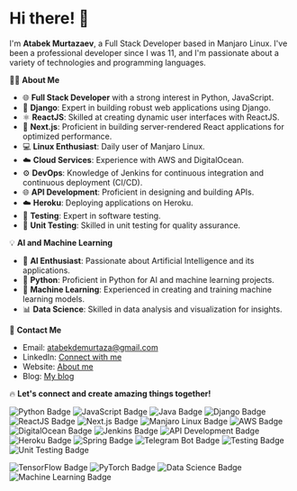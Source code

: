 # Hi there! 👋

I'm **Atabek Murtazaev**, a Full Stack Developer based in Manjaro Linux. I've been a professional developer since I was 11, and I'm passionate about a variety of technologies and programming languages.

👨‍💻 **About Me**

- 🌐 **Full Stack Developer** with a strong interest in Python, JavaScript.
- 🌟 **Django**: Expert in building robust web applications using Django.
- ⚛️ **ReactJS**: Skilled at creating dynamic user interfaces with ReactJS.
- 🚀 **Next.js**: Proficient in building server-rendered React applications for optimized performance.
- 💻 **Linux Enthusiast**: Daily user of Manjaro Linux.
- ☁️ **Cloud Services**: Experience with AWS and DigitalOcean.
- ⚙️ **DevOps**: Knowledge of Jenkins for continuous integration and continuous deployment (CI/CD).
- 🌐 **API Development**: Proficient in designing and building APIs.
- ☁️ **Heroku**: Deploying applications on Heroku.
- 🧪 **Testing**: Expert in software testing.
- 🧪 **Unit Testing**: Skilled in unit testing for quality assurance.

💡 **AI and Machine Learning**

- 🧠 **AI Enthusiast**: Passionate about Artificial Intelligence and its applications.
- 🐍 **Python**: Proficient in Python for AI and machine learning projects.
- 🤖 **Machine Learning**: Experienced in creating and training machine learning models.
- 📊 **Data Science**: Skilled in data analysis and visualization for insights.

📧 **Contact Me**

- Email: [atabekdemurtaza@gmail.com](mailto:atabekdemurtaza@gmail.com)
- LinkedIn: [Connect with me](https://www.linkedin.com/in/atabekdemurtaza/)
- Website: [About me](https://www.atabekdemurtaza.uz/)
- Blog: [My blog](https://www.demurtaza.blog/)

🔥 **Let's connect and create amazing things together!**

![Python Badge](https://img.shields.io/badge/Python-3776AB.svg?style=for-the-badge&logo=python&logoColor=white)
![JavaScript Badge](https://img.shields.io/badge/JavaScript-F7DF1E.svg?style=for-the-badge&logo=javascript&logoColor=black)
![Java Badge](https://img.shields.io/badge/Java-007396.svg?style=for-the-badge&logo=java&logoColor=white)
![Django Badge](https://img.shields.io/badge/Django-092E20.svg?style=for-the-badge&logo=django&logoColor=white)
![ReactJS Badge](https://img.shields.io/badge/ReactJS-61DAFB.svg?style=for-the-badge&logo=react&logoColor=black)
![Next.js Badge](https://img.shields.io/badge/Next.js-000000.svg?style=for-the-badge&logo=next.js&logoColor=white)
![Manjaro Linux Badge](https://img.shields.io/badge/Linux_Manjaro-35BF5C.svg?style=for-the-badge&logo=manjaro&logoColor=white)
![AWS Badge](https://img.shields.io/badge/AWS-%23FF9900.svg?style=for-the-badge&logo=amazon-aws&logoColor=white)
![DigitalOcean Badge](https://img.shields.io/badge/DigitalOcean-0080FF.svg?style=for-the-badge&logo=digitalocean&logoColor=white)
![Jenkins Badge](https://img.shields.io/badge/Jenkins-D24939.svg?style=for-the-badge&logo=jenkins&logoColor=white)
![API Development Badge](https://img.shields.io/badge/API_Development-333333.svg?style=for-the-badge)
![Heroku Badge](https://img.shields.io/badge/Heroku-430098.svg?style=for-the-badge&logo=heroku&logoColor=white)
![Spring Badge](https://img.shields.io/badge/Spring-6DB33F.svg?style=for-the-badge&logo=spring&logoColor=white)
![Telegram Bot Badge](https://img.shields.io/badge/Telegram_Bot-26A5E4.svg?style=for-the-badge&logo=telegram&logoColor=white)
![Testing Badge](https://img.shields.io/badge/Testing-FF5722.svg?style=for-the-badge)
![Unit Testing Badge](https://img.shields.io/badge/Unit_Testing-1976D2.svg?style=for-the-badge)

![TensorFlow Badge](https://img.shields.io/badge/TensorFlow-FF6F00.svg?style=for-the-badge&logo=tensorflow&logoColor=white)
![PyTorch Badge](https://img.shields.io/badge/PyTorch-EE4C2C.svg?style=for-the-badge&logo=pytorch&logoColor=white)
![Data Science Badge](https://img.shields.io/badge/Data_Science-0081EB.svg?style=for-the-badge)
![Machine Learning Badge](https://img.shields.io/badge/Machine_Learning-FFC800.svg?style=for-the-badge)
